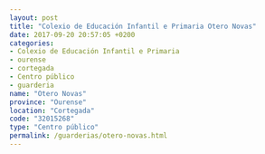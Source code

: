 ```yaml
---
layout: post
title: "Colexio de Educación Infantil e Primaria Otero Novas"
date: 2017-09-20 20:57:05 +0200
categories:
- Colexio de Educación Infantil e Primaria
- ourense
- cortegada
- Centro público
- guarderia
name: "Otero Novas"
province: "Ourense"
location: "Cortegada"
code: "32015268"
type: "Centro público"
permalink: /guarderias/otero-novas.html
---
```

